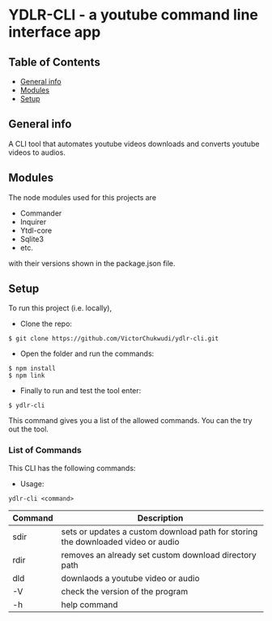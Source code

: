 # YDLR-CLI - a youtube command line interface app

## Table of Contents

- [General info](#general-info)
- [Modules](#modules)
- [Setup](#setup)

## General info

A CLI tool that automates youtube videos downloads and converts youtube videos to audios.

## Modules

The node modules used for this projects are

- Commander
- Inquirer
- Ytdl-core
- Sqlite3
- etc.

with their versions shown in the package.json file.

## Setup

To run this project (i.e. locally),

- Clone the repo:

```
$ git clone https://github.com/VictorChukwudi/ydlr-cli.git
```

- Open the folder and run the commands:

```
$ npm install
$ npm link
```

- Finally to run and test the tool enter:

```
$ ydlr-cli
```

This command gives you a list of the allowed commands. You can the try out the tool.

### List of Commands

This CLI has the following commands:

- Usage:

```
ydlr-cli <command>
```

| Command | Description                                                                      |
| ------- | -------------------------------------------------------------------------------- |
| sdir    | sets or updates a custom download path for storing the downloaded video or audio |
| rdir    | removes an already set custom download directory path                            |
| dld     | downlaods a youtube video or audio                                               |
| -V      | check the version of the program                                                 |
| -h      | help command                                                                     |
